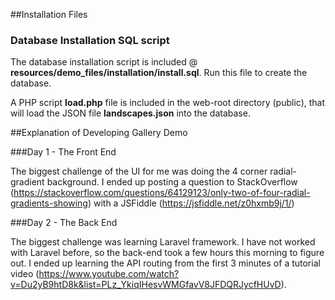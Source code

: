 ##Installation Files

### Database Installation SQL script

The database installation script is included @ **resources/demo_files/installation/install.sql**.  Run this file to create the database.

A PHP script **load.php** file is included in the web-root directory (public), that will load the JSON file **landscapes.json** into the database.

##Explanation of Developing Gallery Demo

###Day 1 - The Front End

The biggest challenge of the UI for me was doing the 4 corner radial-gradient background.
I ended up posting a question to StackOverflow (https://stackoverflow.com/questions/64129123/only-two-of-four-radial-gradients-showing) with a JSFiddle (https://jsfiddle.net/z0hxmb9j/1/)

###Day 2 - The Back End

The biggest challenge was learning Laravel framework. I have not worked with Laravel before, so the back-end took a few hours this morning to figure out. I ended up learning the API routing from the first 3 minutes of a tutorial video (https://www.youtube.com/watch?v=Du2yB9htD8k&list=PLz_YkiqIHesvWMGfavV8JFDQRJycfHUvD).
